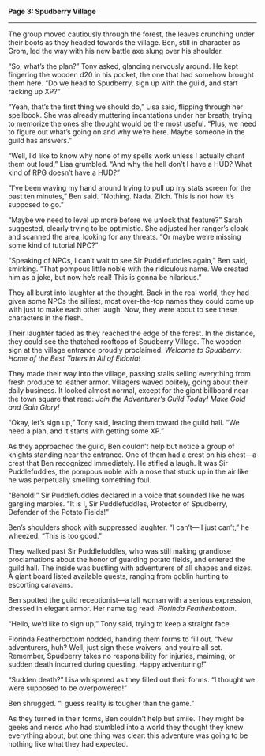 **Page 3: Spudberry Village**

---

The group moved cautiously through the forest, the leaves crunching under their boots as they headed towards the village. Ben, still in character as Grom, led the way with his new battle axe slung over his shoulder. 

“So, what’s the plan?” Tony asked, glancing nervously around. He kept fingering the wooden d20 in his pocket, the one that had somehow brought them here. “Do we head to Spudberry, sign up with the guild, and start racking up XP?”

“Yeah, that’s the first thing we should do,” Lisa said, flipping through her spellbook. She was already muttering incantations under her breath, trying to memorize the ones she thought would be the most useful. “Plus, we need to figure out what’s going on and why we’re here. Maybe someone in the guild has answers.”

“Well, I’d like to know why none of my spells work unless I actually chant them out loud,” Lisa grumbled. “And why the hell don’t I have a HUD? What kind of RPG doesn’t have a HUD?”

“I’ve been waving my hand around trying to pull up my stats screen for the past ten minutes,” Ben said. “Nothing. Nada. Zilch. This is not how it’s supposed to go.”

“Maybe we need to level up more before we unlock that feature?” Sarah suggested, clearly trying to be optimistic. She adjusted her ranger’s cloak and scanned the area, looking for any threats. “Or maybe we’re missing some kind of tutorial NPC?”

“Speaking of NPCs, I can’t wait to see Sir Puddlefuddles again,” Ben said, smirking. “That pompous little noble with the ridiculous name. We created him as a joke, but now he’s real! This is gonna be hilarious.”

They all burst into laughter at the thought. Back in the real world, they had given some NPCs the silliest, most over-the-top names they could come up with just to make each other laugh. Now, they were about to see these characters in the flesh.

Their laughter faded as they reached the edge of the forest. In the distance, they could see the thatched rooftops of Spudberry Village. The wooden sign at the village entrance proudly proclaimed: *Welcome to Spudberry: Home of the Best Taters in All of Eldoria!*

They made their way into the village, passing stalls selling everything from fresh produce to leather armor. Villagers waved politely, going about their daily business. It looked almost normal, except for the giant billboard near the town square that read: *Join the Adventurer’s Guild Today! Make Gold and Gain Glory!*

“Okay, let’s sign up,” Tony said, leading them toward the guild hall. “We need a plan, and it starts with getting some XP.”

As they approached the guild, Ben couldn’t help but notice a group of knights standing near the entrance. One of them had a crest on his chest—a crest that Ben recognized immediately. He stifled a laugh. It was Sir Puddlefuddles, the pompous noble with a nose that stuck up in the air like he was perpetually smelling something foul.

“Behold!” Sir Puddlefuddles declared in a voice that sounded like he was gargling marbles. “It is I, Sir Puddlefuddles, Protector of Spudberry, Defender of the Potato Fields!”

Ben’s shoulders shook with suppressed laughter. “I can’t— I just can’t,” he wheezed. “This is too good.”

They walked past Sir Puddlefuddles, who was still making grandiose proclamations about the honor of guarding potato fields, and entered the guild hall. The inside was bustling with adventurers of all shapes and sizes. A giant board listed available quests, ranging from goblin hunting to escorting caravans.

Ben spotted the guild receptionist—a tall woman with a serious expression, dressed in elegant armor. Her name tag read: *Florinda Featherbottom*.

“Hello, we’d like to sign up,” Tony said, trying to keep a straight face.

Florinda Featherbottom nodded, handing them forms to fill out. “New adventurers, huh? Well, just sign these waivers, and you’re all set. Remember, Spudberry takes no responsibility for injuries, maiming, or sudden death incurred during questing. Happy adventuring!”

“Sudden death?” Lisa whispered as they filled out their forms. “I thought we were supposed to be overpowered!”

Ben shrugged. “I guess reality is tougher than the game.”

As they turned in their forms, Ben couldn’t help but smile. They might be geeks and nerds who had stumbled into a world they thought they knew everything about, but one thing was clear: this adventure was going to be nothing like what they had expected.
